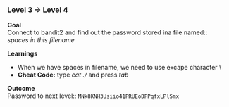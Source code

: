 ### Level 3 -> Level 4

**Goal**<br>
Connect to bandit2 and find out the password stored ina  file named:: _spaces in this filename_

**Learnings**<br>
- When we have spaces in filename, we need to use excape character \
- **Cheat Code:** type *cat ./* and press *tab* 

**Outcome**<br>
Password to next level:: `MNk8KNH3Usiio41PRUEoDFPqfxLPlSmx`

